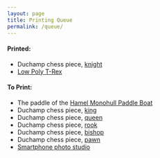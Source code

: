 ```yaml
---
layout: page
title: Printing Queue
permalink: /queue/
---
```


#### Printed:

* Duchamp chess piece, [knight][chess]
* [Low Poly T-Rex](https://www.thingiverse.com/thing:913069)

#### To Print:

* The paddle of the [Hamel Monohull Paddle Boat](https://www.thingiverse.com/thing:843646)
* Duchamp chess piece, [king][chess]
* Duchamp chess piece, [queen][chess]
* Duchamp chess piece, [rook][chess]
* Duchamp chess piece, [bishop][chess]
* Duchamp chess piece, [pawn][chess]
* [Smartphone photo studio](https://www.thingiverse.com/thing:1085472)

[chess]: https://www.thingiverse.com/thing:381194

